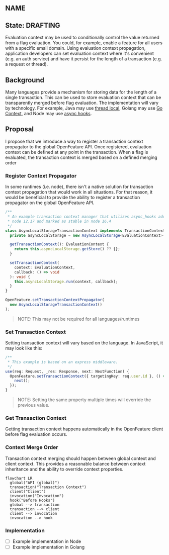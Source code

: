 ## NAME

## State: DRAFTING

Evaluation context may be used to conditionally control the value returned from a flag evaluation. You could, for example, enable a feature for all users with a specific email domain. Using evaluation context propagation, application developers can set evaluation context where it's convenient (e.g. an auth service) and have it persist for the length of a transaction (e.g. a request or thread).

## Background

Many languages provide a mechanism for storing data for the length of a single transaction. This can be used to store evaluation context that can be transparently merged before flag evaluation. The implementation will vary by technology. For example, Java may use [thread local][thread-local], Golang may use [Go Context][go-context], and Node may use [async hooks][async-hooks].

## Proposal

I propose that we introduce a way to register a transaction context propagator to the global OpenFeature API. Once registered, evaluation context can be defined at any point in the transaction. When a flag is evaluated, the transaction context is merged based on a defined merging order

### Register Context Propagator

In some runtimes (i.e. node), there isn't a native solution for transaction context propagation that would work in all situations. For that reason, it would be beneficial to provide the ability to register a transaction propagator on the global OpenFeature API.

```typescript
/**
 * An example transaction context manager that utilizes async_hooks added in
 * node 12.17 and marked as stable in node 16.4
 */
class AsyncLocalStorageTransactionContext implements TransactionContextManager {
  private asyncLocalStorage = new AsyncLocalStorage<EvaluationContext>();

  getTransactionContext(): EvaluationContext {
    return this.asyncLocalStorage.getStore() ?? {};
  }

  setTransactionContext(
    context: EvaluationContext,
    callback: () => void
  ): void {
    this.asyncLocalStorage.run(context, callback);
  }
}

OpenFeature.setTransactionContextPropagator(
  new AsyncLocalStorageTransactionContext()
);
```

> NOTE: This may not be required for all languages/runtimes

### Set Transaction Context

Setting transaction context will vary based on the language. In JavaScript, it may look like this:

```typescript
/**
 * This example is based on an express middleware.
 */
use(req: Request, _res: Response, next: NextFunction) {
  OpenFeature.setTransactionContext({ targetingKey: req.user.id }, () => {
    next();
  });
}
```

> NOTE: Setting the same property multiple times will override the previous value.

### Get Transaction Context

Getting transaction context happens automatically in the OpenFeature client before flag evaluation occurs.

### Context Merge Order

Transaction context merging should happen between global context and client context. This provides a reasonable balance between context inheritance and the ability to override context properties.

```mermaid
flowchart LR
  global("API (global)")
  transaction("Transaction Context")
  client("Client")
  invocation("Invocation")
  hook("Before Hooks")
  global --> transaction
  transaction --> client
  client --> invocation
  invocation --> hook
```

### Implementation

- [ ] Example implementation in Node
- [ ] Example implementation in Golang

[thread-local]: https://docs.oracle.com/javase/8/docs/api/java/lang/ThreadLocal.html
[go-context]: https://pkg.go.dev/context
[async-hooks]: https://nodejs.org/api/async_hooks.html
